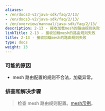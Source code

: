 ```yaml
---
aliases:
- /en/docs3-v2/java-sdk/faq/2/13/
- /en/docs3-v2/java-sdk/faq/2/13/
- /en/overview/mannual/java-sdk/faq/2/13/
description: 2-13 - 接收加载mesh的路由规则失败
linkTitle: 2-13 - 接收加载mesh的路由规则失败
title: 2-13 - 接收加载mesh的路由规则失败
type: docs
weight: 13
---
```







### 可能的原因

* mesh 路由配置的规则不合法，加载异常。

### 排查和解决步骤
> 检查 mesh 路由规则配置。[mesh示例](/en/overview/tasks/mesh/)。
